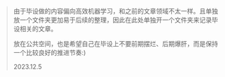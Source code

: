 > 由于毕设做的内容偏向高效机器学习，和之前的文章领域不太一样。且单独放一个文件夹更加易于后续的整理，因此在此处单独开一个文件夹来记录毕设相关的文章。
>
> 放在公共空间，也是希望自己在毕设上不要前期摆烂、后期爆肝，而是保持一个比较良好的推进节奏:)
>
> 2023.12.5